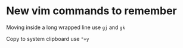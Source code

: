 # New vim commands to remember

Moving inside a long wrapped line use `gj` and `gk`

Copy to system clipboard use `"+y`

